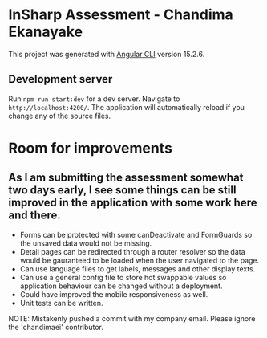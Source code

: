 # InSharp Assessment - Chandima Ekanayake

This project was generated with [Angular CLI](https://github.com/angular/angular-cli) version 15.2.6.

## Development server

Run `npm run start:dev` for a dev server. Navigate to `http://localhost:4200/`. The application will automatically reload if you change any of the source files.

# Room for improvements

## As I am submitting the assessment somewhat two days early, I see some things can be still improved in the application with some work here and there.

* Forms can be protected with some canDeactivate and FormGuards so the unsaved data would not be missing.
* Detail pages can be redirected through a router resolver so the data would be gauranteed to be loaded when the user navigated to the page. 
* Can use language files to get labels, messages and other display texts.
* Can use a general config file to store hot swappable values so application behaviour can be changed without a deployment. 
* Could have improved the mobile responsiveness as well.
* Unit tests can be written.


NOTE: Mistakenly pushed a commit with my company email. Please ignore the 'chandimaei' contributor.
